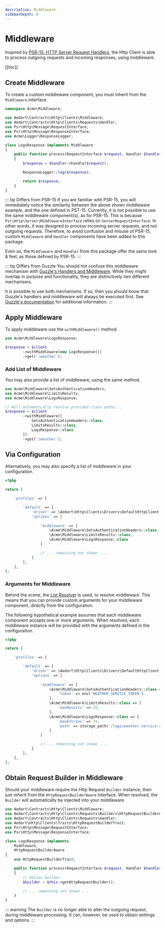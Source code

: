 ```yaml
---
description: Middleware
sidebarDepth: 0
---
```


# Middleware

Inspired by [PSR-15: HTTP Server Request Handlers](https://www.php-fig.org/psr/psr-15/), the Http Client is able to process outgoing requests and incoming responses, using middleware. 

[[toc]]

## Create Middleware

To create a custom middleware component, you must inherit from the `Middleware` interface.

```php
namespace Acme\Middleware;

use Aedart\Contracts\Http\Clients\Middleware;
use Aedart\Contracts\Http\Clients\Requests\Handler;
use Psr\Http\Message\RequestInterface;
use Psr\Http\Message\ResponseInterface;
use Acme\Logger\ResponseLogger;

class LogsResponse implements Middleware
{
    public function process(RequestInterface $request, Handler $handler): ResponseInterface
    {
        $response = $handler->handle($request);

        ResponseLogger::log($response);

        return $response;
    }
}
```

::: tip Differs from PSR-15
If you are familiar with PSR-15, you will immediately notice the similarity between the above shown middleware example, and the one defined in PST-15.
Currently, it is not possible to use the same middleware component(s), as for PSR-15.
This is because `Psr\Http\Server\MiddlewareInterface` relies on `ServerRequestInterface`.
In other words, it was designed to process incoming server requests, and not outgoing requests.
Therefore, to avoid confusion and misuse of PSR-15, custom `Middleware` and `Handler` components have been added to this package.

Even so, the `Middleware` and `Handler` from this package offer the same look & feel, as those defined by PSR-15. 
:::

::: tip Differs from Guzzle
You should not confuse this middleware mechanism with [Guzzle's Handlers and Middleware](http://docs.guzzlephp.org/en/stable/handlers-and-middleware.html).
While they might overlap in purpose and functionality, they are distinctively two different mechanisms.

It is possible to use both mechanisms. If so, then you should know that Guzzle's handlers and middleware will always be executed first.
See [Guzzle's documentation](http://docs.guzzlephp.org/en/stable/handlers-and-middleware.html) for additional information. 
:::

## Apply Middleware

To apply middleware use the `withMiddleware()` method. 

```php
use Acme\Middleware\LogsResponse;

$response = $client
        ->withMiddleware(new LogsResponse())
        ->get('/weather');
```

### Add List of Middleware

You may also provide a list of middleware, using the same method.

```php
use Acme\Middleware\SetsAuthenticationHeaders;
use Acme\Middleware\LimitsResults;
use Acme\Middleware\LogsResponse;

// Will automatically resolve provided class paths...
$response = $client
        ->withMiddleware([
            SetsAuthenticationHeaders::class,
            LimitsResults::class,
            LogsResponse::class
        ])
        ->get('/weather');
```

## Via Configuration

Alternatively, you may also specify a list of middleware in your configuration.

```php
<?php

return [

    'profiles' => [

        'default' => [
            'driver' => \Aedart\Http\Clients\Drivers\DefaultHttpClient::class,
            'options' => [
                
                'middleware' => [
                    \Acme\Middleware\SetsAuthenticationHeaders::class,
                    \Acme\Middleware\LimitsResults::class,
                    \Acme\Middleware\LogsResponse::class
                ]

                // ... remaining not shown ...
            ]
        ],
    ],
];
```

### Arguments for Middleware

Behind the scene, the [List Resolver](../../../container/list-resolver) is used, to resolve middleware.
This means that you can provide custom arguments for your middleware component, directly from the configuration.

The following hypothetical example assumes that each middleware component accepts one or more arguments.
When resolved, each middleware instance will be provided with the arguments defined in the configuration.

```php
<?php

return [

    'profiles' => [

        'default' => [
            'driver' => \Aedart\Http\Clients\Drivers\DefaultHttpClient::class,
            'options' => [
                
                'middleware' => [
                    \Acme\Middleware\SetsAuthenticationHeaders::class => [
                        'token' => env('WEATHER_SERVICE_TOKEN')
                    ],
                    \Acme\Middleware\LimitsResults::class => [
                        'maxResults' => 25,
                    ],
                    \Acme\Middleware\LogsResponse::class => [
                        'maxEntries' => 15,
                        'path' => storage_path('/logs/weather-service-responses.log')
                    ]
                ]

                // ... remaining not shown ...
            ]
        ],
    ],
];
```

## Obtain Request Builder in Middleware

Should your middleware require the Http Request `Builder` instance, then just inherit from the `HttpRequestBuilderAware` interface.
When resolved, the `Builder` will automatically be injected into your middleware.

```php
use Aedart\Contracts\Http\Clients\Middleware;
use Aedart\Contracts\Http\Clients\Requests\Builders\HttpRequestBuilderAware;
use Aedart\Contracts\Http\Clients\Requests\Handler;
use Aedart\Http\Clients\Traits\HttpRequestBuilderTrait;
use Psr\Http\Message\RequestInterface;
use Psr\Http\Message\ResponseInterface;

class LogsResponse implements
    Middleware,
    HttpRequestBuilderAware
{
    use HttpRequestBuilderTrait;

    public function process(RequestInterface $request, Handler $handler): ResponseInterface
    {
        // Obtain builder
        $builder = $this->getHttpRequestBuilder();

        // ... remaining not shown ...
    }
}
```

::: warning
The `Builder` is no longer able to alter the outgoing request, during middleware processing.
It can, however, be used to obtain settings and options.
:::
